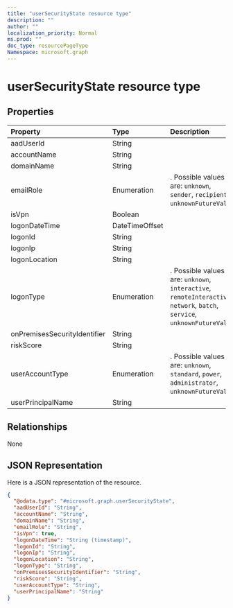```yaml
---
title: "userSecurityState resource type"
description: ""
author: ""
localization_priority: Normal
ms.prod: ""
doc_type: resourcePageType
Namespace: microsoft.graph
---
```



# userSecurityState resource type



## Properties
|Property|Type|Description|
|:---|:---|:---|
|aadUserId|String||
|accountName|String||
|domainName|String||
|emailRole|Enumeration|. Possible values are: `unknown`, `sender`, `recipient`, `unknownFutureValue`.|
|isVpn|Boolean||
|logonDateTime|DateTimeOffset||
|logonId|String||
|logonIp|String||
|logonLocation|String||
|logonType|Enumeration|. Possible values are: `unknown`, `interactive`, `remoteInteractive`, `network`, `batch`, `service`, `unknownFutureValue`.|
|onPremisesSecurityIdentifier|String||
|riskScore|String||
|userAccountType|Enumeration|. Possible values are: `unknown`, `standard`, `power`, `administrator`, `unknownFutureValue`.|
|userPrincipalName|String||

## Relationships
None

## JSON Representation
Here is a JSON representation of the resource.
<!-- {
  "blockType": "resource",
  "@odata.type": "microsoft.graph.userSecurityState"
}
-->
``` json
{
  "@odata.type": "#microsoft.graph.userSecurityState",
  "aadUserId": "String",
  "accountName": "String",
  "domainName": "String",
  "emailRole": "String",
  "isVpn": true,
  "logonDateTime": "String (timestamp)",
  "logonId": "String",
  "logonIp": "String",
  "logonLocation": "String",
  "logonType": "String",
  "onPremisesSecurityIdentifier": "String",
  "riskScore": "String",
  "userAccountType": "String",
  "userPrincipalName": "String"
}
```

